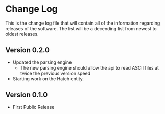 ﻿# Change Log

This is the change log file that will contain all of the information regarding
releases of the software. The list will be a decending list from newest to oldest releases.

## Version 0.2.0
- Updated the parsing engine
  - The new parsing engine should allow the api to read ASCII files at twice the previous version speed
- Starting work on the Hatch entity.

## Version 0.1.0
- First Public Release